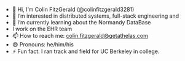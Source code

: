 - 👋 Hi, I’m Colin FitzGerald (@colinfitzgerald3281)
- 👀 I’m interested in distributed systems, full-stack engineering and 
- 🌱 I’m currently learning about the Normandy DataBase
- I work on the EHR team 
- 📫 How to reach me: colin.fitzgerald@getathelas.com
- 😄 Pronouns: he/him/his
- ⚡ Fun fact: I ran track and field for UC Berkeley in college.

<!---
colinfitzgerald3281/colinfitzgerald3281 is a ✨ special ✨ repository because its `README.md` (this file) appears on your GitHub profile.
You can click the Preview link to take a look at your changes.
--->
